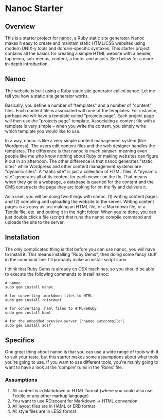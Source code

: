 # Nanoc Starter

## Overview

This is a starter project for [nanoc](http://nanoc.stoneship.org/), a Ruby static site generator. Nanoc makes it easy to create and maintain static HTML/CSS websites using modern UNIX-y tools and domain-specific syntaxes. This starter project contains all the basics for creating a simple HTML website with a header, top menu, sub-menus, content, a footer and assets. See below for a more in-depth introduction.

## Nanoc

The website is built using a Ruby static site generator called nanoc. Let me tell you how a static site generator works.

Basically, you define a number of "templates" and a number of "content" files. Each content file is associated with one of the templates. For instance, perhaps we will have a template called "projects page". Each project page will then use the "projects page" template. Associating a content file with a template is very simple – when you write the content, you simply write which template you would like to use.

In a way, nanoc is like a very simple content management system (like Wordpress). The users edit content files and the web designer handles the templates. The difference is that nanoc is *much simpler*, meaning even people like me who know nothing about Ruby or making websites can figure it out in an afternoon. The other difference is that nanoc generates "static sites" while Wordpress and other content management systems are "dynamic sites". A "static site" is just a collection of HTML files. A "dynamic site" generates all of its content for each viewer on the fly. That means when they go to a webpage, a database is queried for the content and the CMS constructs the page they are looking for on the fly and delivers it.

As a user, you will be doing two things with nanoc: (1) writing content pages and (2) compiling and uploading the website to the server. Writing content pages is as easy as just making an HTML file, or a Markdown file, or a Textile file, etc. and putting it in the right folder. When you're done, you can just double click a file (script) that runs the nanoc compile command and uploads the site to the server.

## Installation

The only complicated thing is that before you can use nanoc, you will have to install it. This means installing "Ruby Gems", then doing some fancy stuff in the command line. I'll probably make an install script soon.

I think that Ruby Gems is already on OSX machines, so you should be able to execute the following commands to install nanoc:

~~~
# nanoc
sudo gem install nanoc

# for converting .markdown files to HTML
sudo gem install rdiscount

# for converting .haml files to HTML/eRuby
sudo gem install haml

# for the embedded preview server ('nanoc autocompile')
sudo gem install adsf
~~~

## Specifics

One great thing about nanoc is that you can use a wide range of tools with it to suit your taste, but this starter makes some assumptions about what tools you're going to use. If you want to use different tools, you're mainly going to want to have a look at the 'compile' rules in the 'Rules' file.

### Assumptions

1. All content is in Markdown or HTML format (where you could also use Textile or any other markup language)
2. You want to use RDiscount for Markdown -> HTML conversion
3. All layout files are in HAML or ERB format
4. All style files are in LESS format
